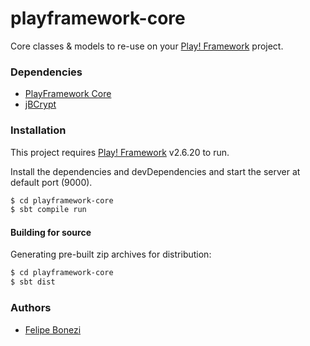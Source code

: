 # playframework-core
Core classes &amp; models to re-use on your [Play! Framework](https://playframework.com/) project.

### Dependencies

  - [PlayFramework Core](https://github.com/ehureka/playframework-core)
  - [jBCrypt](https://www.mindrot.org/projects/jBCrypt/)

### Installation

This project requires [Play! Framework](https://playframework.com/) v2.6.20 to run.

Install the dependencies and devDependencies and start the server at default port (9000).

```sh
$ cd playframework-core
$ sbt compile run
```

#### Building for source
Generating pre-built zip archives for distribution:
```sh
$ cd playframework-core
$ sbt dist
```

### Authors

  - [Felipe Bonezi](mailto:felipebonezi@gmail.com)

